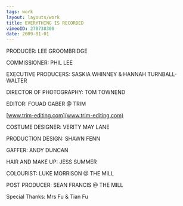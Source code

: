 ```yaml
---
tags: work
layout: layouts/work
title: EVERYTHING IS RECORDED
vimeoID: 270738300
date: 2009-01-01
---
```


PRODUCER: LEE GROOMBRIDGE 

COMMISSIONER: PHIL LEE 

EXECUTIVE PRODUCERS: SASKIA WHINNEY & HANNAH TURNBALL-WALTER 

DIRECTOR OF PHOTOGRAPHY: TOM TOWNEND 

EDITOR: FOUAD GABER @ TRIM

[www.trim-editing.com](www.trim-editing.com)

COSTUME DESIGNER: VERITY MAY LANE 

PRODUCTION DESIGN: SHAWN FENN 

GAFFER: ANDY DUNCAN 

HAIR AND MAKE UP: JESS SUMMER 

COLOURIST: LUKE MORRISON @ THE MILL 

POST PRODUCER: SEAN FRANCIS @ THE MILL  

Special Thanks: Mrs Fu & Tian Fu




